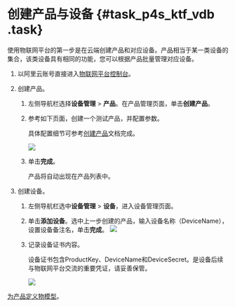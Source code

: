 # 创建产品与设备 {#task_p4s_ktf_vdb .task}

使用物联网平台的第一步是在云端创建产品和对应设备。产品相当于某一类设备的集合，该类设备具有相同的功能，您可以根据产品批量管理对应设备。

1.  以阿里云账号直接进入[物联网平台控制台](http://iot.console.aliyun.com/)。
2.  创建产品。 
    1.  左侧导航栏选择**设备管理** \> **产品**。在产品管理页面，单击**创建产品**。
    2.  参考如下页面，创建一个测试产品，并配置参数。 

        具体配置细节可参考[创建产品](../../../../cn.zh-CN/用户指南/产品与设备/创建产品.md#)文档完成。

        ![](http://static-aliyun-doc.oss-cn-hangzhou.aliyuncs.com/assets/img/12786/15572842751955_zh-CN.png)

    3.  单击**完成**。 

        产品将自动出现在产品列表中。

3.  创建设备。 
    1.  左侧导航栏选中**设备管理** \> **设备**，进入设备管理页面。
    2.  单击**添加设备**。选中上一步创建的产品，输入设备名称（DeviceName），设置设备备注名，单击**完成**。 ![](http://static-aliyun-doc.oss-cn-hangzhou.aliyuncs.com/assets/img/12786/155728427633082_zh-CN.png) 
    3.  记录设备证书内容。 

        设备证书包含ProductKey、DeviceName和DeviceSecret。是设备后续与物联网平台交流的重要凭证，请妥善保管。

        ![](http://static-aliyun-doc.oss-cn-hangzhou.aliyuncs.com/assets/img/12786/155728427633085_zh-CN.png)


[为产品定义物模型](cn.zh-CN/快速入门/为产品定义物模型.md#)。


